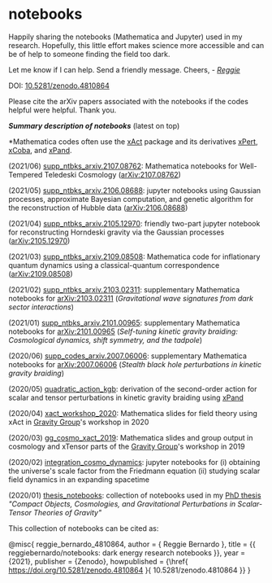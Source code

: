 # notebooks

Happily sharing the notebooks (Mathematica and Jupyter) used in my research. Hopefully, this little effort makes science more accessible and can be of help to someone finding the field too dark.

Let me know if I can help. Send a friendly message. Cheers, - [*Reggie*](https://reggiebernardo.weebly.com/)

DOI: [10.5281/zenodo.4810864](https://doi.org/10.5281/zenodo.4810864)

Please cite the arXiv papers associated with the notebooks if the codes helpful were helpful. Thank you.

***Summary description of notebooks*** (latest on top)

*Mathematica codes often use the [xAct](http://www.xact.es/documentation.html) package and its derivatives [xPert](http://www.xact.es/xPert/index.html), [xCoba](http://www.xact.es/xCoba/index.html), and [xPand](http://www.xact.es/xPand/index.html).

(2021/06) [supp_ntbks_arxiv.2107.08762](https://github.com/reggiebernardo/notebooks/tree/main/supp_ntbks_arxiv.2107.08762): Mathematica notebooks for Well-Tempered Teledeski Cosmology ([arXiv:2107.08762](https://arxiv.org/abs/2107.08762))

(2021/05) [supp_ntbks_arxiv.2106.08688](https://github.com/reggiebernardo/notebooks/tree/main/supp_ntbks_arxiv.2106.08688): jupyter notebooks using Gaussian processes, approximate Bayesian computation, and genetic algorithm for the reconstruction of Hubble data ([arXiv:2106.08688](https://arxiv.org/abs/2106.08688))

(2021/04) [supp_ntbks_arxiv.2105.12970](https://github.com/reggiebernardo/notebooks/tree/main/supp_ntbks_arxiv.2105.12970): friendly two-part jupyter notebook for reconstructing Horndeski gravity via the Gaussian processes ([arXiv:2105.12970](https://arxiv.org/abs/2105.12970))

(2021/03) [supp_ntbks_arxiv.2109.08508](https://github.com/reggiebernardo/notebooks/tree/main/supp_ntbks_arxiv.2109.08508): Mathematica code for inflationary quantum dynamics using a classical-quantum correspondence ([arXiv:2109.08508](https://arxiv.org/abs/2109.08508))

(2021/02) [supp_ntbks_arxiv.2103.02311](https://github.com/reggiebernardo/notebooks/tree/main/supp_ntbks_arxiv.2103.02311): supplementary Mathematica notebooks for [arXiv:2103.02311](https://arxiv.org/abs/2103.02311) (*Gravitational wave signatures from dark sector interactions*)

(2021/01) [supp_ntbks_arxiv.2101.00965](https://github.com/reggiebernardo/notebooks/tree/main/supp_ntbks_arxiv.2101.00965): supplementary Mathematica notebooks for [arXiv:2101.00965](https://arxiv.org/abs/2101.00965) (*Self-tuning kinetic gravity braiding: Cosmological dynamics,  shift symmetry, and the tadpole*)

(2020/06) [supp_codes_arxiv.2007.06006](https://github.com/reggiebernardo/notebooks/tree/main/supp_codes_arxiv.2007.06006): supplementary Mathematica notebooks for [arXiv:2007.06006](https://arxiv.org/abs/2007.06006) (*Stealth black hole perturbations in kinetic gravity braiding*)

(2020/05) [quadratic_action_kgb](https://github.com/reggiebernardo/notebooks/tree/main/quadratic_action_kgb): derivation of the second-order action for scalar and tensor perturbations in kinetic gravity braiding using [xPand](http://www.xact.es/xPand/index.html)

(2020/04) [xact_workshop_2020](https://github.com/reggiebernardo/notebooks/tree/main/xact_workshop_2020): Mathematica slides for field theory using xAct in [Gravity Group](https://gravity-nip.github.io/)'s workshop in 2020

(2020/03) [gg_cosmo_xact_2019](https://github.com/reggiebernardo/notebooks/tree/main/gg_cosmo_xact_2019): Mathematica slides and group output in cosmology and xTensor parts of the [Gravity Group](https://gravity-nip.github.io/)'s workshop in 2019

(2020/02) [integration_cosmo_dynamics](https://github.com/reggiebernardo/notebooks/tree/main/integration_cosmo_dynamics): jupyter notebooks for (i) obtaining the universe's scale factor from the Friedmann equation (ii) studying scalar field dynamics in an expanding spacetime

(2020/01) [thesis_notebooks](https://github.com/reggiebernardo/notebooks/tree/main/thesis_notebooks): collection of notebooks used in my [PhD thesis](https://reggiebernardo.weebly.com/phd.html) *"Compact Objects, Cosmologies, and Gravitational Perturbations in Scalar-Tensor Theories of Gravity"*

This collection of notebooks can be cited as:

@misc{
reggie_bernardo_4810864,
  author       = { Reggie Bernardo },
  title        = {{ reggiebernardo/notebooks: dark energy research notebooks }},
  year = {2021},
  publisher    = {Zenodo},
  howpublished = {\href{ https://doi.org/10.5281/zenodo.4810864 }{ 10.5281/zenodo.4810864 }}
}